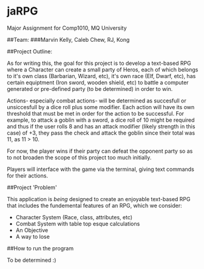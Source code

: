 # jaRPG
Major Assignment for Comp1010, MQ University

##Team:
###Marvin Kelly, Caleb Chew, RJ, Kong

##Project Outline:

As for writing this, the goal for this project is to develop a text-based RPG where a Character can create a small party of Heros, each of which belongs to it's own class (Barbarian, Wizard, etc), it's own race (Elf, Dwarf, etc), has certain equiptment (Iron sword, wooden shield, etc) to battle a computer generated or pre-defined party (to be determined) in order to win.

Actions- especially combat actions- will be determined as succesfull or unsiccesfull by a dice roll plus some modifier. Each action will have its own threshold that must be met in order for the action to be successful. For example, to attack a goblin with a sword, a dice roll of 10 might be required and thus if the user rolls 8 and has an attack modifier (likely strength in this case) of +3, they pass the check and attack the goblin since their total was 11, as 11 > 10.

For now, the player wins if their party can defeat the opponent party so as to not broaden the scope of this project too much initially.

Players will interface with the game via the terminal, giving text commands for their actions.

##Project 'Problem'

This application is *being* designed to create an enjoyable text-based RPG that includes the fundemental features of an RPG, which we consider:
- Character System (Race, class, attributes, etc)
- Combat System with table top esque calculations
- An Objective
- A way to lose

##How to run the program

To be determined :)